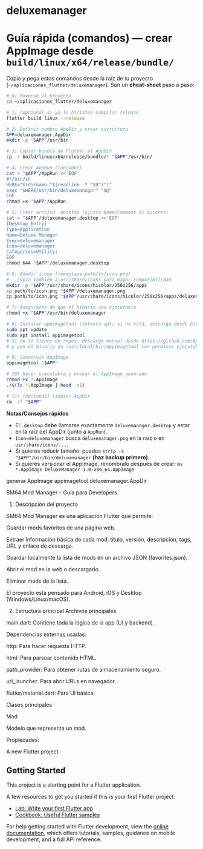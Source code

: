 # deluxemanager

# Guía rápida (comandos) — crear AppImage desde `build/linux/x64/release/bundle/`

Copia y pega estos comandos desde la raíz de tu proyecto (`~/aplicaciones_flutter/deluxemanager`). Son un **cheat-sheet** paso a paso:

```bash
# 0) Moverse al proyecto
cd ~/aplicaciones_flutter/deluxemanager

# 1) (opcional si ya lo hiciste) Compilar release
flutter build linux --release

# 2) Definir nombre AppDir y crear estructura
APP=deluxemanager.AppDir
mkdir -p "$APP"/usr/bin

# 3) Copiar bundle de Flutter al AppDir
cp -r build/linux/x64/release/bundle/* "$APP"/usr/bin/

# 4) Crear AppRun (lanzador)
cat > "$APP"/AppRun <<'EOF'
#!/bin/sh
HERE="$(dirname "$(readlink -f "$0")")"
exec "$HERE/usr/bin/deluxemanager" "$@"
EOF
chmod +x "$APP"/AppRun

# 5) Crear archivo .desktop (ajusta Name/Comment si quieres)
cat > "$APP"/deluxemanager.desktop <<'EOF'
[Desktop Entry]
Type=Application
Name=Deluxe Manager
Exec=deluxemanager
Icon=deluxemanager
Categories=Utility;
EOF
chmod 644 "$APP"/deluxemanager.desktop

# 6) Añadir icono (reemplaza path/to/icon.png)
# - copia también a usr/share/icons para mayor compatibilidad
mkdir -p "$APP"/usr/share/icons/hicolor/256x256/apps
cp path/to/icon.png "$APP"/deluxemanager.png
cp path/to/icon.png "$APP"/usr/share/icons/hicolor/256x256/apps/deluxemanager.png

# 7) Asegurarse de que el binario sea ejecutable
chmod +x "$APP"/usr/bin/deluxemanager

# 8) Instalar appimagetool (intenta apt; si no está, descarga desde GitHub Releases)
sudo apt update
sudo apt install appimagetool
# Si no lo tienes en repos: descarga manual desde https://github.com/AppImage/AppImageKit/releases
# y pon el binario en /usr/local/bin/appimagetool con permisos ejecutables.

# 9) Construir AppImage
appimagetool "$APP"

# 10) Hacer ejecutable y probar el AppImage generado
chmod +x *.AppImage
./$(ls *.AppImage | head -n1)

# 11) (opcional) limpiar AppDir
rm -rf "$APP"
```

**Notas/Consejos rápidos**

* El `.desktop` debe llamarse exactamente `deluxemanager.desktop` y estar en la raíz del AppDir (junto a `AppRun`).
* `Icon=deluxemanager` busca `deluxemanager.png` en la raíz o en `usr/share/icons/...`.
* Si quieres reducir tamaño: puedes `strip -s "$APP"/usr/bin/deluxemanager` **(haz backup primero)**.
* Si quieres versionar el AppImage, renómbralo después de crear:
  `mv *.AppImage DeluxeManager-1.0-x86_64.AppImage`

generar AppImage
appimagetool deluxemanager.AppDir

SM64 Mod Manager – Guía para Developers
1. Descripción del proyecto

SM64 Mod Manager es una aplicación Flutter que permite:

Guardar mods favoritos de una página web.

Extraer información básica de cada mod: título, versión, descripción, tags, URL y enlace de descarga.

Guardar localmente la lista de mods en un archivo JSON (favorites.json).

Abrir el mod en la web o descargarlo.

Eliminar mods de la lista.

El proyecto está pensado para Android, iOS y Desktop (Windows/Linux/macOS).

2. Estructura principal
Archivos principales

main.dart: Contiene toda la lógica de la app (UI y backend).

Dependencias externas usadas:

http: Para hacer requests HTTP.

html: Para parsear contenido HTML.

path_provider: Para obtener rutas de almacenamiento seguro.

url_launcher: Para abrir URLs en navegador.

flutter/material.dart: Para UI básica.

Clases principales

Mod

Modelo que representa un mod.

Propiedades:

A new Flutter project.

## Getting Started

This project is a starting point for a Flutter application.

A few resources to get you started if this is your first Flutter project:

- [Lab: Write your first Flutter app](https://docs.flutter.dev/get-started/codelab)
- [Cookbook: Useful Flutter samples](https://docs.flutter.dev/cookbook)

For help getting started with Flutter development, view the
[online documentation](https://docs.flutter.dev/), which offers tutorials,
samples, guidance on mobile development, and a full API reference.
